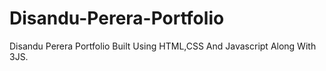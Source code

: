 # Disandu-Perera-Portfolio
Disandu Perera Portfolio Built Using HTML,CSS And Javascript Along With 3JS.
